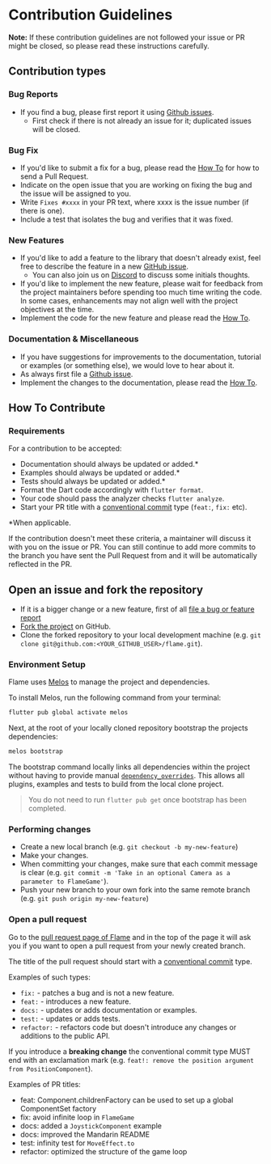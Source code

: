 # Contribution Guidelines

**Note:** If these contribution guidelines are not followed your issue or PR might be closed, so
please read these instructions carefully.

## Contribution types

### Bug Reports
 - If you find a bug, please first report it using [Github issues].
   - First check if there is not already an issue for it; duplicated issues will be closed.

### Bug Fix
 - If you'd like to submit a fix for a bug, please read the [How To](#how-to-contribute) for how to
   send a Pull Request.
 - Indicate on the open issue that you are working on fixing the bug and the issue will be assigned
   to you.
 - Write `Fixes #xxxx` in your PR text, where xxxx is the issue number (if there is one).
 - Include a test that isolates the bug and verifies that it was fixed.

### New Features
 - If you'd like to add a feature to the library that doesn't already exist, feel free to describe
   the feature in a new [GitHub issue].
   - You can also join us on [Discord] to discuss some initials
   thoughts.
 - If you'd like to implement the new feature, please wait for feedback from the project maintainers
   before spending too much time writing the code. In some cases, enhancements may not align well
   with the project objectives at the time.
 - Implement the code for the new feature and please read the [How To](#how-to-contribute).

### Documentation & Miscellaneous
 - If you have suggestions for improvements to the documentation, tutorial or examples (or something
   else), we would love to hear about it.
 - As always first file a [Github issue].
 - Implement the changes to the documentation, please read the [How To](#how-to-contribute).

## How To Contribute

### Requirements
For a contribution to be accepted:

- Documentation should always be updated or added.*
- Examples should always be updated or added.*
- Tests should always be updated or added.*
- Format the Dart code accordingly with `flutter format`.
- Your code should pass the analyzer checks `flutter analyze`.
- Start your PR title with a [conventional commit] type
  (`feat:`, `fix:` etc).

*When applicable.

If the contribution doesn't meet these criteria, a maintainer will discuss it with you on the issue
or PR. You can still continue to add more commits to the branch you have sent the Pull Request from
and it will be automatically reflected in the PR.

## Open an issue and fork the repository
 - If it is a bigger change or a new feature, first of all
   [file a bug or feature report][GitHub issues]
 - [Fork the project][fork guide] on GitHub.
 - Clone the forked repository to your local development machine
   (e.g. `git clone git@github.com:<YOUR_GITHUB_USER>/flame.git`).

### Environment Setup
Flame uses [Melos] to manage the project and dependencies.

To install Melos, run the following command from your terminal:

```bash
flutter pub global activate melos
```

Next, at the root of your locally cloned repository bootstrap the projects dependencies:

```bash
melos bootstrap
```

The bootstrap command locally links all dependencies within the project without having to
provide manual [`dependency_overrides`][pubspec doc]. This allows all
plugins, examples and tests to build from the local clone project.

> You do not need to run `flutter pub get` once bootstrap has been completed.

### Performing changes
 - Create a new local branch (e.g. `git checkout -b my-new-feature`)
 - Make your changes.
 - When committing your changes, make sure that each commit message is clear
 (e.g. `git commit -m 'Take in an optional Camera as a parameter to FlameGame'`).
 - Push your new branch to your own fork into the same remote branch
 (e.g. `git push origin my-new-feature`)

### Open a pull request
Go to the [pull request page of Flame][PRs] and in the top
of the page it will ask you if you want to open a pull request from your newly created branch.

The title of the pull request should start with a [conventional commit] type.

Examples of such types:
 - `fix:` - patches a bug and is not a new feature.
 - `feat:` - introduces a new feature.
 - `docs:` - updates or adds documentation or examples.
 - `test:` - updates or adds tests.
 - `refactor:` - refactors code but doesn't introduce any changes or additions to the public API.

If you introduce a **breaking change** the conventional commit type MUST end with an exclamation
mark (e.g. `feat!: remove the position argument from PositionComponent`).

Examples of PR titles:
 - feat: Component.childrenFactory can be used to set up a global ComponentSet factory
 - fix: avoid infinite loop in `FlameGame`
 - docs: added a `JoystickComponent` example
 - docs: improved the Mandarin README
 - test: infinity test for `MoveEffect.to`
 - refactor: optimized the structure of the game loop

[GitHub issue]: https://github.com/flame-engine/flame/issues/new
[GitHub issues]: https://github.com/flame-engine/flame/issues/new
[PRs]: https://github.com/flame-engine/flame/pulls
[fork guide]: https://guides.github.com/activities/forking/#fork
[Discord]: https://discord.gg/pxrBmy4
[Melos]: https://github.com/invertase/melos
[pubspec doc]: https://dart.dev/tools/pub/pubspec
[conventional commit]: https://www.conventionalcommits.org